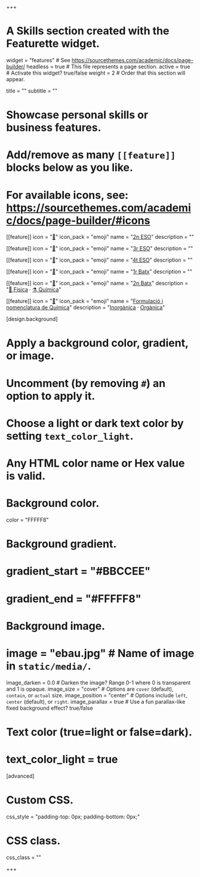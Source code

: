 +++
# A Skills section created with the Featurette widget.
widget = "features"  # See https://sourcethemes.com/academic/docs/page-builder/
headless = true  # This file represents a page section.
active = true  # Activate this widget? true/false
weight = 2  # Order that this section will appear.

title = ""
subtitle = ""

# Showcase personal skills or business features.
# 
# Add/remove as many `[[feature]]` blocks below as you like.
# 
# For available icons, see: https://sourcethemes.com/academic/docs/page-builder/#icons

[[feature]]
  icon = "[📗](2eso)"
  icon_pack = "emoji"
  name = "[2n ESO](2eso)"
  description = ""
  
[[feature]]
  icon = "[📘](3eso)"
  icon_pack = "emoji"
  name = "[3r ESO](3eso)"
  description = ""
  
[[feature]]
  icon = "[📙](4eso)"
  icon_pack = "emoji"
  name = "[4t ESO](4eso)"
  description = ""
  
[[feature]]
  icon = "[📕](1batx)"
  icon_pack = "emoji"
  name = "[1r Batx](1batx)"
  description = ""
      
[[feature]]
  icon = "[📓](2batx)"
  icon_pack = "emoji"
  name = "[2n Batx](2batx)"
  description = "[🧲 Física](2batx/fisica) · [⚗️ Química](2batx/quimica)"

[[feature]]
  icon = "[📔](formulacio-nomenclatura-quimica)"
  icon_pack = "emoji"
  name = "[Formulació i nomenclatura de Química](formulacio-nomenclatura-quimica)"
  description = "[Inorgànica](formulacio-nomenclatura-quimica/inorganica) · [Orgànica](formulacio-nomenclatura-quimica/organica)"

[design.background]
  # Apply a background color, gradient, or image.
  #   Uncomment (by removing `#`) an option to apply it.
  #   Choose a light or dark text color by setting `text_color_light`.
  #   Any HTML color name or Hex value is valid.
  
  # Background color.
  color = "FFFFF8"
  
  # Background gradient.
  # gradient_start = "#BBCCEE"
  # gradient_end = "#FFFFF8"
  
  # Background image.
  # image = "ebau.jpg"  # Name of image in `static/media/`.
  image_darken = 0.0  # Darken the image? Range 0-1 where 0 is transparent and 1 is opaque.
  image_size = "cover"  #  Options are `cover` (default), `contain`, or `actual` size.
  image_position = "center"  # Options include `left`, `center` (default), or `right`.
  image_parallax = true  # Use a fun parallax-like fixed background effect? true/false

  # Text color (true=light or false=dark).
  # text_color_light = true    

[advanced]
 # Custom CSS. 
 css_style = "padding-top: 0px; padding-bottom: 0px;"
 
 # CSS class.
 css_class = ""

+++